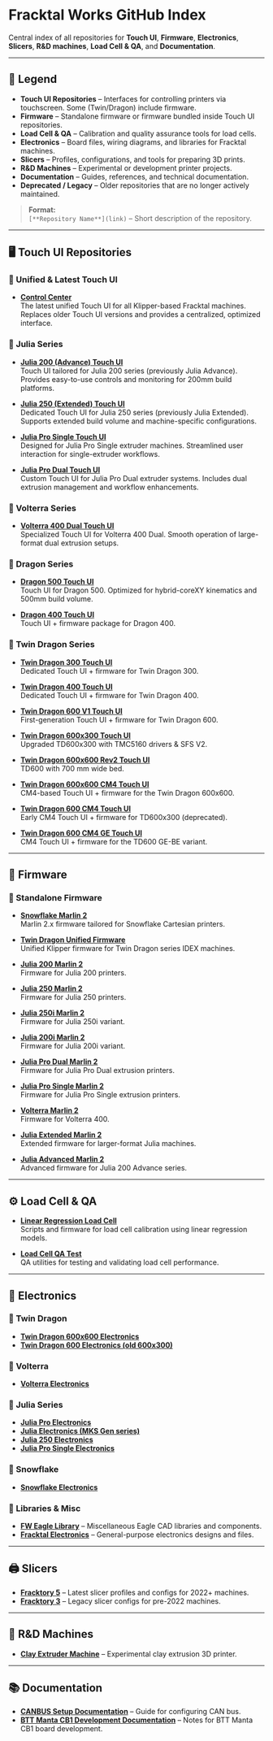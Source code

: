 # Fracktal Works GitHub Index

Central index of all repositories for **Touch UI**, **Firmware**, **Electronics**, **Slicers**, **R&D machines**, **Load Cell & QA**, and **Documentation**.

---

## 📖 Legend

- **Touch UI Repositories** – Interfaces for controlling printers via touchscreen. Some (Twin/Dragon) include firmware.  
- **Firmware** – Standalone firmware or firmware bundled inside Touch UI repositories.  
- **Load Cell & QA** – Calibration and quality assurance tools for load cells.  
- **Electronics** – Board files, wiring diagrams, and libraries for Fracktal machines.  
- **Slicers** – Profiles, configurations, and tools for preparing 3D prints.  
- **R&D Machines** – Experimental or development printer projects.  
- **Documentation** – Guides, references, and technical documentation.  
- **Deprecated / Legacy** – Older repositories that are no longer actively maintained.

> **Format:**  
> `[**Repository Name**](link)` – Short description of the repository.

---

## 🖥️ Touch UI Repositories

### 🔹 Unified & Latest Touch UI
- [**Control Center**](https://github.com/FracktalWorks/ControlCenter)  
  The latest unified Touch UI for all Klipper-based Fracktal machines. Replaces older Touch UI versions and provides a centralized, optimized interface.

### 🔹 Julia Series
- [**Julia 200 (Advance) Touch UI**](https://github.com/FracktalWorks/JuliaAdvanced2022TouchUI)  
  Touch UI tailored for Julia 200 series (previously Julia Advance). Provides easy-to-use controls and monitoring for 200mm build platforms.

- [**Julia 250 (Extended) Touch UI**](https://github.com/FracktalWorks/JuliaExtended2022TouchUI)  
  Dedicated Touch UI for Julia 250 series (previously Julia Extended). Supports extended build volume and machine-specific configurations.

- [**Julia Pro Single Touch UI**](https://github.com/FracktalWorks/JuliaProSingle2022TouchUI)  
  Designed for Julia Pro Single extruder machines. Streamlined user interaction for single-extruder workflows.

- [**Julia Pro Dual Touch UI**](https://github.com/FracktalWorks/JuliaProDual2022TouchUI)  
  Custom Touch UI for Julia Pro Dual extruder systems. Includes dual extrusion management and workflow enhancements.

### 🔹 Volterra Series
- [**Volterra 400 Dual Touch UI**](https://github.com/FracktalWorks/Volterra400Dual2022TouchUI)  
  Specialized Touch UI for Volterra 400 Dual. Smooth operation of large-format dual extrusion setups.

### 🔹 Dragon Series
- [**Dragon 500 Touch UI**](https://github.com/FracktalWorks/Dragon500TouchUI)  
  Touch UI for Dragon 500. Optimized for hybrid-coreXY kinematics and 500mm build volume.

- [**Dragon 400 Touch UI**](https://github.com/FracktalWorks/Dragon400TouchUI)  
  Touch UI + firmware package for Dragon 400.  

### 🔹 Twin Dragon Series
- [**Twin Dragon 300 Touch UI**](https://github.com/FracktalWorks/TwinDragon300TouchUI)  
  Dedicated Touch UI + firmware for Twin Dragon 300.  

- [**Twin Dragon 400 Touch UI**](https://github.com/FracktalWorks/TwinDragon400TouchUI)  
  Dedicated Touch UI + firmware for Twin Dragon 400.  

- [**Twin Dragon 600 V1 Touch UI**](https://github.com/FracktalWorks/TwinDragon600V1TouchUI)  
  First-generation Touch UI + firmware for Twin Dragon 600.  

- [**Twin Dragon 600x300 Touch UI**](https://github.com/FracktalWorks/TwinDragon600x300TouchUI)  
  Upgraded TD600x300 with TMC5160 drivers & SFS V2.  

- [**Twin Dragon 600x600 Rev2 Touch UI**](https://github.com/FracktalWorks/TwinDragon600x600Rev2TouchUI)  
  TD600 with 700 mm wide bed.  

- [**Twin Dragon 600x600 CM4 Touch UI**](https://github.com/FracktalWorks/TwinDragon600x600CM4TouchUI)  
  CM4-based Touch UI + firmware for the Twin Dragon 600x600.  

- [**Twin Dragon 600 CM4 Touch UI**](https://github.com/FracktalWorks/TwinDragon600CM4TouchUI)  
  Early CM4 Touch UI + firmware for TD600x300 (deprecated).  

- [**Twin Dragon 600 CM4 GE Touch UI**](https://github.com/FracktalWorks/TwinDragon600CM4TouchUI_GE)  
  CM4 Touch UI + firmware for the TD600 GE-BE variant.  

---

## 🚀 Firmware

### 🔹 Standalone Firmware
- [**Snowflake Marlin 2**](https://github.com/FracktalWorks/Snowflake-Marlin-2)  
  Marlin 2.x firmware tailored for Snowflake Cartesian printers.

- [**Twin Dragon Unified Firmware**](https://github.com/FracktalWorks/Twin-Dragon-Unified-Firmware)  
  Unified Klipper firmware for Twin Dragon series IDEX machines.

- [**Julia 200 Marlin 2**](https://github.com/FracktalWorks/Julia-200-Marlin-2)  
  Firmware for Julia 200 printers.

- [**Julia 250 Marlin 2**](https://github.com/FracktalWorks/Julia-250-Marlin-2)  
  Firmware for Julia 250 printers.

- [**Julia 250i Marlin 2**](https://github.com/FracktalWorks/Julia-250i-Marlin-2)  
  Firmware for Julia 250i variant.

- [**Julia 200i Marlin 2**](https://github.com/FracktalWorks/Julia-200i-Marlin-2)  
  Firmware for Julia 200i variant.

- [**Julia Pro Dual Marlin 2**](https://github.com/FracktalWorks/Julia-Pro-Dual-Marlin-2)  
  Firmware for Julia Pro Dual extrusion printers.

- [**Julia Pro Single Marlin 2**](https://github.com/FracktalWorks/Julia-Pro-Single-Marlin-2)  
  Firmware for Julia Pro Single extrusion printers.

- [**Volterra Marlin 2**](https://github.com/FracktalWorks/Volterra-Marlin-2)  
  Firmware for Volterra 400.

- [**Julia Extended Marlin 2**](https://github.com/FracktalWorks/Julia-Extended-Marlin-2)  
  Extended firmware for larger-format Julia machines.

- [**Julia Advanced Marlin 2**](https://github.com/FracktalWorks/Julia-Advanced-Marlin-2)  
  Advanced firmware for Julia 200 Advance series.

---

## ⚙️ Load Cell & QA

- [**Linear Regression Load Cell**](https://github.com/FracktalWorks/LinearRegressionLoadCell)  
  Scripts and firmware for load cell calibration using linear regression models.  

- [**Load Cell QA Test**](https://github.com/FracktalWorks/LoadCell_QA_Test)  
  QA utilities for testing and validating load cell performance.  

---

## 🔌 Electronics

### 🔹 Twin Dragon
- [**Twin Dragon 600x600 Electronics**](https://github.com/FracktalWorks/TwinDragon600x600-Electronics)  
- [**Twin Dragon 600 Electronics (old 600x300)**](https://github.com/FracktalWorks/TwinDragon600-Electronics)  

### 🔹 Volterra
- [**Volterra Electronics**](https://github.com/FracktalWorks/Volterra-Electronics)  

### 🔹 Julia Series
- [**Julia Pro Electronics**](https://github.com/FracktalWorks/Julia-Pro-Electronics)  
- [**Julia Electronics (MKS Gen series)**](https://github.com/FracktalWorks/Julia-Electronics)  
- [**Julia 250 Electronics**](https://github.com/FracktalWorks/Julia-250-Electronics)  
- [**Julia Pro Single Electronics**](https://github.com/FracktalWorks/JuliaProSingle-Electronics)  

### 🔹 Snowflake
- [**Snowflake Electronics**](https://github.com/FracktalWorks/Snowflake-Electronics)  

### 🔹 Libraries & Misc
- [**FW Eagle Library**](https://github.com/FracktalWorks/FWEagleLibrary) – Miscellaneous Eagle CAD libraries and components.  
- [**Fracktal Electronics**](https://github.com/FracktalWorks/Fracktal-Electronics) – General-purpose electronics designs and files.  

---

## 🖨️ Slicers

- [**Fracktory 5**](https://github.com/FracktalWorks/Fracktory-5) – Latest slicer profiles and configs for 2022+ machines.  
- [**Fracktory 3**](https://github.com/FracktalWorks/Fracktory3) – Legacy slicer configs for pre-2022 machines.  

---

## 🧪 R&D Machines

- [**Clay Extruder Machine**](https://github.com/FracktalWorks/ClayExtruderMachine) – Experimental clay extrusion 3D printer.  

---

## 📚 Documentation

- [**CANBUS Setup Documentation**](https://github.com/FracktalWorks/CANBUS-setup-documentation) – Guide for configuring CAN bus.  
- [**BTT Manta CB1 Development Documentation**](https://github.com/FracktalWorks/BTT-Manta-CB1-Development-Documentation) – Notes for BTT Manta CB1 board development.  
